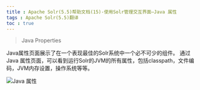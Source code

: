 ```yaml
---
title : Apache Solr(5.5)帮助文档(15)-使用Solr管理交互界面—Java 属性
tags : Apache Solr(5.5)翻译
toc : true
---
```



>Java Properties

Java属性页面展示了在一个表现最佳的Solr系统中一个必不可少的组件。
通过Java 属性页面，可以看到运行Solr的JVM的所有属性，包括classpath，文件编码，JVM内存设置，操作系统等等。


![Java 属性](http://upload-images.jianshu.io/upload_images/1213316-c40e0fee25baa2ed.png?imageMogr2/auto-orient/strip%7CimageView2/2/w/1240)